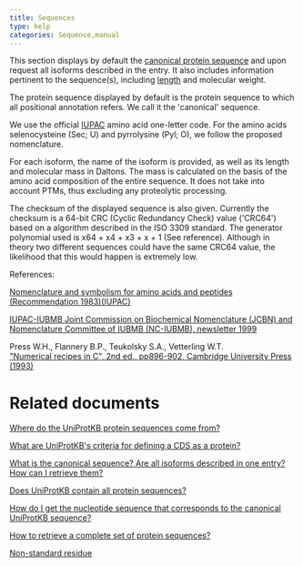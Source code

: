 ```yaml
---
title: Sequences
type: help
categories: Sequence,manual
---
```


This section displays by default the [canonical protein sequence](https://www.uniprot.org/help/canonical_and_isoforms) and upon request all isoforms described in the entry. It also includes information pertinent to the sequence(s), including [length](https://www.uniprot.org/help/sequence_length) and molecular weight.

The protein sequence displayed by default is the protein sequence to which all positional annotation refers. We call it the 'canonical' sequence.

We use the official [IUPAC](https://iupac.qmul.ac.uk/AminoAcid/AA1n2.html) amino acid one-letter code. For the amino acids selenocysteine (Sec; U) and pyrrolysine (Pyl; O), we follow the proposed nomenclature.

For each isoform, the name of the isoform is provided, as well as its length and molecular mass in Daltons. The mass is calculated on the basis of the amino acid composition of the entire sequence. It does not take into account PTMs, thus excluding any proteolytic processing.

The checksum of the displayed sequence is also given. Currently the checksum is a 64-bit CRC (Cyclic Redundancy Check) value ('CRC64') based on a algorithm described in the ISO 3309 standard. The generator polynomial used is x64 + x4 + x3 + x + 1 (See reference). Although in theory two different sequences could have the same CRC64 value, the likelihood that this would happen is extremely low.

References:

[Nomenclature and symbolism for amino acids and peptides (Recommendation 1983)(IUPAC)](http://www.iupac.org/publications/pac/1984/pdf/5605x0595.pdf)

[IUPAC-IUBMB Joint Commission on Biochemical Nomenclature (JCBN) and Nomenclature Committee of IUBMB (NC-IUBMB), newsletter 1999](http://dx.doi.org/doi:10.1046/j.1432-1327.1999.news99.x)

Press W.H., Flannery B.P., Teukolsky S.A., Vetterling W.T.  
["Numerical recipes in C", 2nd ed., pp896-902, Cambridge University Press (1993)](http://www.nrbook.com/a/bookcpdf.php)

# Related documents

[Where do the UniProtKB protein sequences come from?](https://www.uniprot.org/help/sequence_origin)

[What are UniProtKB's criteria for defining a CDS as a protein?](https://www.uniprot.org/help/cds_protein_definition)

[What is the canonical sequence? Are all isoforms described in one entry? How can I retrieve them?](https://www.uniprot.org/help/canonical_and_isoforms)

[Does UniProtKB contain all protein sequences?](https://www.uniprot.org/help/uniprotkb_coverage)

[How do I get the nucleotide sequence that corresponds to the canonical UniProtKB sequence?](https://www.uniprot.org/help/canonical_nucleotide)

[How to retrieve a complete set of protein sequences?](https://www.uniprot.org/help/retrieve_sets)

[Non-standard residue](https://www.uniprot.org/help/non_std)
